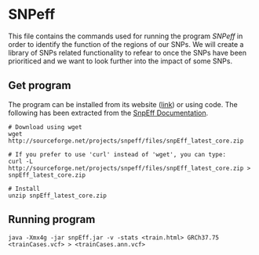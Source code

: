 # SNPeff

This file contains the commands used for running the program *SNPeff* in order to identify the function of the regions of our SNPs. We will create a library of SNPs related functionality to refear to once the SNPs have been prioriticed and we want to look further into the impact of some SNPs.

## Get program  
The program can be installed from its website ([link](http://snpeff.sourceforge.net/)) or using code. The following has been extracted from the [SnpEff Documentation](http://snpeff.sourceforge.net/SnpEff_manual.html#run).

    # Download using wget
    wget http://sourceforge.net/projects/snpeff/files/snpEff_latest_core.zip

    # If you prefer to use 'curl' instead of 'wget', you can type:
    curl -L http://sourceforge.net/projects/snpeff/files/snpEff_latest_core.zip > snpEff_latest_core.zip

    # Install
    unzip snpEff_latest_core.zip 

## Running program

    java -Xmx4g -jar snpEff.jar -v -stats <train.html> GRCh37.75 <trainCases.vcf> > <trainCases.ann.vcf>
    
